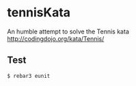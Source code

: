 tennisKata
=====

An humble attempt to solve the Tennis kata
http://codingdojo.org/kata/Tennis/

Test
-----

    $ rebar3 eunit
